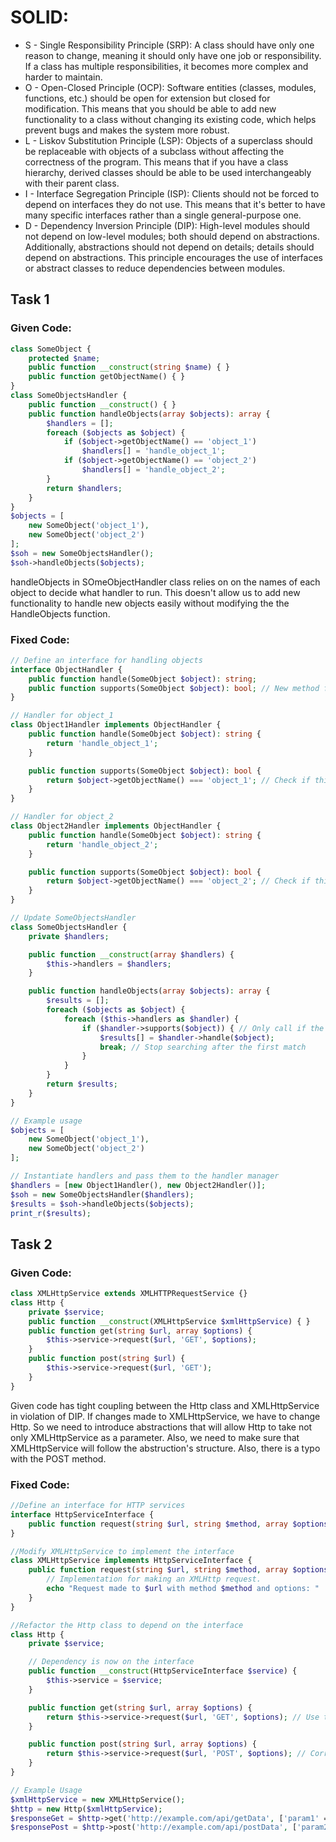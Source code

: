# SOLID:

- S - Single Responsibility Principle (SRP): A class should have only one reason to change, meaning it should only have one job or responsibility. If a class has multiple responsibilities, it becomes more complex and harder to maintain.
- O - Open-Closed Principle (OCP): Software entities (classes, modules, functions, etc.) should be open for extension but closed for modification. This means that you should be able to add new functionality to a class without changing its existing code, which helps prevent bugs and makes the system more robust.
- L - Liskov Substitution Principle (LSP): Objects of a superclass should be replaceable with objects of a subclass without affecting the correctness of the program. This means that if you have a class hierarchy, derived classes should be able to be used interchangeably with their parent class.
- I - Interface Segregation Principle (ISP): Clients should not be forced to depend on interfaces they do not use. This means that it's better to have many specific interfaces rather than a single general-purpose one.
- D - Dependency Inversion Principle (DIP): High-level modules should not depend on low-level modules; both should depend on abstractions. Additionally, abstractions should not depend on details; details should depend on abstractions. This principle encourages the use of interfaces or abstract classes to reduce dependencies between modules.
## Task 1
### Given Code:
```php
class SomeObject {
    protected $name;
    public function __construct(string $name) { }
    public function getObjectName() { }
}
class SomeObjectsHandler {
    public function __construct() { }
    public function handleObjects(array $objects): array {
        $handlers = [];
        foreach ($objects as $object) {
            if ($object->getObjectName() == 'object_1')
                $handlers[] = 'handle_object_1';
            if ($object->getObjectName() == 'object_2')
                $handlers[] = 'handle_object_2';
        }
        return $handlers;
    }
}
$objects = [
    new SomeObject('object_1'),
    new SomeObject('object_2')
];
$soh = new SomeObjectsHandler();
$soh->handleObjects($objects);
```
handleObjects in SOmeObjectHandler class relies on on the names of each object to decide what handler
to run. This doesn't allow us to add new functionality to handle new objects easily without modifying the
the HandleObjects function.

### Fixed Code:
```php
// Define an interface for handling objects
interface ObjectHandler {
    public function handle(SomeObject $object): string;
    public function supports(SomeObject $object): bool; // New method for checking support
}

// Handler for object_1
class Object1Handler implements ObjectHandler {
    public function handle(SomeObject $object): string {
        return 'handle_object_1';
    }

    public function supports(SomeObject $object): bool {
        return $object->getObjectName() === 'object_1'; // Check if this handler supports the object
    }
}

// Handler for object_2
class Object2Handler implements ObjectHandler {
    public function handle(SomeObject $object): string {
        return 'handle_object_2';
    }

    public function supports(SomeObject $object): bool {
        return $object->getObjectName() === 'object_2'; // Check if this handler supports the object
    }
}

// Update SomeObjectsHandler
class SomeObjectsHandler {
    private $handlers;

    public function __construct(array $handlers) {
        $this->handlers = $handlers;
    }

    public function handleObjects(array $objects): array {
        $results = [];
        foreach ($objects as $object) {
            foreach ($this->handlers as $handler) {
                if ($handler->supports($object)) { // Only call if the handler supports the object
                    $results[] = $handler->handle($object);
                    break; // Stop searching after the first match
                }
            }
        }
        return $results;
    }
}

// Example usage
$objects = [
    new SomeObject('object_1'),
    new SomeObject('object_2')
];

// Instantiate handlers and pass them to the handler manager
$handlers = [new Object1Handler(), new Object2Handler()];
$soh = new SomeObjectsHandler($handlers);
$results = $soh->handleObjects($objects);
print_r($results);
```

## Task 2
### Given Code:
```php
class XMLHttpService extends XMLHTTPRequestService {}
class Http {
    private $service;
    public function __construct(XMLHttpService $xmlHttpService) { }
    public function get(string $url, array $options) {
        $this->service->request($url, 'GET', $options);
    }
    public function post(string $url) {
        $this->service->request($url, 'GET');
    }
}
```
Given code has tight coupling between the Http class and XMLHttpService in violation of DIP. If changes made to XMLHttpService, we have to change Http. So we need to introduce abstractions that will allow Http to take not only XMLHttpService as a parameter. Also, we need to make sure that XMLHttpService will follow the abstruction's structure. Also, there is a typo with the POST method.

### Fixed Code:
```php
//Define an interface for HTTP services
interface HttpServiceInterface {
    public function request(string $url, string $method, array $options = []);
}

//Modify XMLHttpService to implement the interface
class XMLHttpService implements HttpServiceInterface {
    public function request(string $url, string $method, array $options = []) {
        // Implementation for making an XMLHttp request.
        echo "Request made to $url with method $method and options: " . json_encode($options) . "\n";
    }
}

//Refactor the Http class to depend on the interface
class Http {
    private $service;

    // Dependency is now on the interface
    public function __construct(HttpServiceInterface $service) {
        $this->service = $service;
    }

    public function get(string $url, array $options) {
        return $this->service->request($url, 'GET', $options); // Use the interface method
    }

    public function post(string $url, array $options) {
        return $this->service->request($url, 'POST', $options); // Correctly use 'POST' method
    }
}

// Example Usage
$xmlHttpService = new XMLHttpService();
$http = new Http($xmlHttpService);
$responseGet = $http->get('http://example.com/api/getData', ['param1' => 'value1']);
$responsePost = $http->post('http://example.com/api/postData', ['param2' => 'value2']);
```

